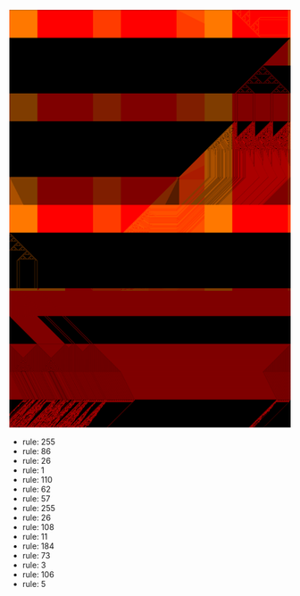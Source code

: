 ![photo](./output.png) 
 * rule: 255
* rule: 86
* rule: 26
* rule: 1
* rule: 110
* rule: 62
* rule: 57
* rule: 255
* rule: 26
* rule: 108
* rule: 11
* rule: 184
* rule: 73
* rule: 3
* rule: 106
* rule: 5
